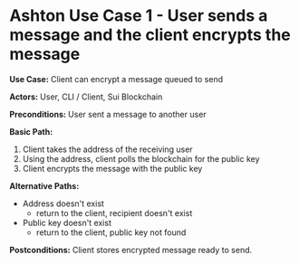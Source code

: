# Ashton Use Case 1 - User sends a message and the client encrypts the message

**Use Case:** Client can encrypt a message queued to send

**Actors:** User, CLI / Client, Sui Blockchain

**Preconditions:** User sent a message to another user

**Basic Path:** 
  1. Client takes the address of the receiving user
  2. Using the address, client polls the blockchain for the public key
  3. Client encrypts the message with the public key

**Alternative Paths:** 
  * Address doesn't exist
    * return to the client, recipient doesn't exist
  * Public key doesn't exist
    * return to the client, public key not found

**Postconditions:** Client stores encrypted message ready to send.
